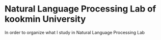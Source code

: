 # Natural Language Processing Lab of kookmin University

In order to organize what I study in Natural Language Processing Lab
